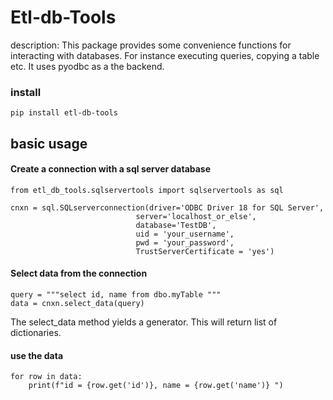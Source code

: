 # Etl-db-Tools

description: This package provides some convenience functions for interacting with databases. For instance executing queries, copying a table etc. It uses pyodbc as a the backend. 

### install
```
pip install etl-db-tools
```

## basic usage

#### Create a connection with a sql server database

```
from etl_db_tools.sqlservertools import sqlservertools as sql

cnxn = sql.SQLserverconnection(driver='ODBC Driver 18 for SQL Server', 
                            server='localhost_or_else', 
                            database='TestDB', 
                            uid = 'your_username',
                            pwd = 'your_password', 
                            TrustServerCertificate = 'yes')
```

#### Select data from the connection

```
query = """select id, name from dbo.myTable """
data = cnxn.select_data(query)
```

The select_data method yields a generator. This will return list of dictionaries.

#### use the data

```
for row in data:
    print(f"id = {row.get('id')}, name = {row.get('name')} ")
```

